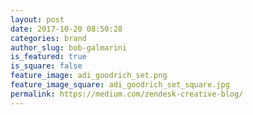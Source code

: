```yaml
---
layout: post
date: 2017-10-20 08:50:28
categories: brand
author_slug: bob-galmarini
is_featured: true
is_square: false
feature_image: adi_goodrich_set.png
feature_image_square: adi_goodrich_set_square.jpg
permalink: https://medium.com/zendesk-creative-blog/
---
```

